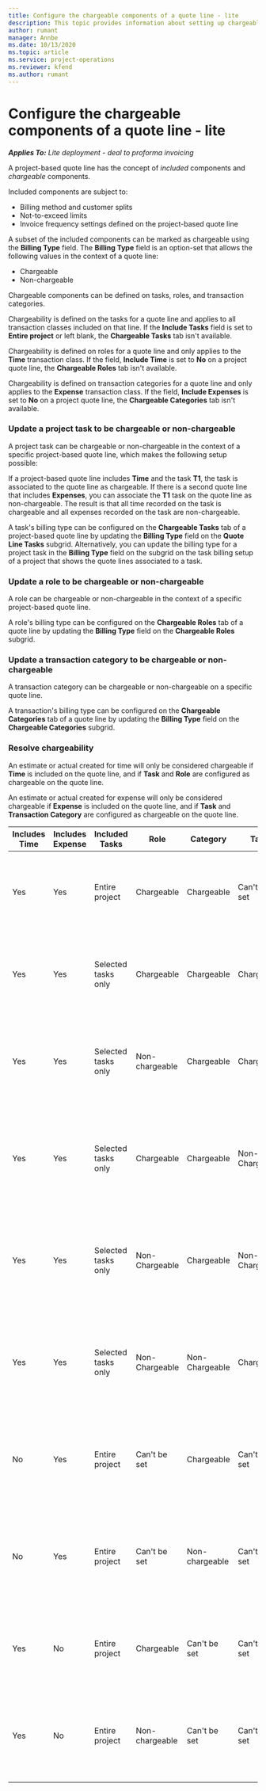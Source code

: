 ```yaml
---
title: Configure the chargeable components of a quote line - lite
description: This topic provides information about setting up chargeable and non-chargeable components on a project-based quote line.
author: rumant
manager: Annbe
ms.date: 10/13/2020
ms.topic: article
ms.service: project-operations
ms.reviewer: kfend 
ms.author: rumant
---
```


# Configure the chargeable components of a quote line - lite

_**Applies To:** Lite deployment - deal to proforma invoicing_

A project-based quote line has the concept of *included* components and *chargeable* components.

Included components are subject to:

  - Billing method and customer splits
  - Not-to-exceed limits 
  - Invoice frequency settings defined on the project-based quote line

A subset of the included components can be marked as chargeable using the **Billing Type** field. The **Billing Type** field is an option-set that allows the following values in the context of a quote line:

  - Chargeable
  - Non-chargeable

Chargeable components can be defined on tasks, roles, and transaction categories.

Chargeability is defined on the tasks for a quote line and applies to all transaction classes included on that line. If the **Include Tasks** field is set to **Entire project** or left blank, the **Chargeable Tasks** tab isn't available.

Chargeability is defined on roles for a quote line and only applies to the **Time** transaction class. If the field, **Include Time** is set to **No** on a project quote line, the **Chargeable Roles** tab isn't available.

Chargeability is defined on transaction categories for a  quote line and only applies to the **Expense** transaction class. If the field, **Include Expenses** is set to **No** on a project quote line, the **Chargeable Categories** tab isn't available.

### Update a project task to be chargeable or non-chargeable

A project task can be chargeable or non-chargeable in the context of a specific project-based quote line, which makes the following setup possible:

If a project-based quote line includes **Time** and the task **T1**, the task is associated to the quote line as chargeable. If there is a second quote line that includes **Expenses**, you can associate the **T1** task on the quote line as non-chargeable. The result is that all time recorded on the task is chargeable and all expenses recorded on the task are non-chargeable.

A task's billing type can be configured on the **Chargeable Tasks** tab of a project-based quote line by updating the **Billing Type** field on the **Quote Line Tasks** subgrid. Alternatively, you can update the billing type for a project task in the **Billing Type** field on the subgrid on the task billing setup of a project that shows the quote lines associated to a task.

### Update a role to be chargeable or non-chargeable

A role can be chargeable or non-chargeable in the context of a specific project-based quote line.

A role's billing type can be configured on the **Chargeable Roles** tab of a quote line by updating the **Billing Type** field on the **Chargeable Roles** subgrid.

### Update a transaction category to be chargeable or non-chargeable

A transaction category can be chargeable or non-chargeable on a specific quote line.

A transaction's billing type can be configured on the **Chargeable Categories** tab of a quote line by updating the **Billing Type** field on the **Chargeable Categories** subgrid.

### Resolve chargeability
An estimate or actual created for time will only be considered chargeable if **Time** is included on the quote line, and if **Task** and **Role** are configured as chargeable on the quote line.

An estimate or actual created for expense will only be considered chargeable if **Expense** is included on the quote line, and if **Task** and **Transaction Category** are configured as chargeable on the quote line.

| Includes Time | Includes Expense | Included Tasks | Role | Category | Task | Billing |
| --- | --- | --- | --- | --- | --- | --- |
| Yes | Yes | Entire project | Chargeable | Chargeable | Can't be set | Billing on a time actual: Chargeable </br>Billing type on expense actual: Chargeable |
| Yes | Yes | Selected tasks only | Chargeable | Chargeable | Chargeable | Billing on a time actual: Chargeable</br>Billing type on expense actual: Chargeable |
| Yes | Yes | Selected tasks only | Non-chargeable | Chargeable | Chargeable | Billing on a time actual: Non-Chargeable</br>Billing type on expense actual: Chargeable |
| Yes | Yes | Selected tasks only | Chargeable | Chargeable | Non-Chargeable | Billing on a time actual: Non-Chargeable</br> Billing type on expense actual: Non-Chargeable |
| Yes | Yes | Selected tasks only | Non-Chargeable | Chargeable | Non- Chargeable | Billing on a time actual: Non-Chargeable</br> Billing type on expense actual: Non-Chargeable |
| Yes | Yes | Selected tasks only | Non-Chargeable | Non-Chargeable | Chargeable | Billing on a time actual: Non-Chargeable</br> Billing type on expense actual: Non-Chargeable |
| No | Yes | Entire project | Can't be set | Chargeable | Can't be set | Billing on a time actual: Not available </br>Billing type on expense actual: Chargeable |
| No | Yes | Entire project | Can't be set | Non-chargeable | Can't be set | Billing on a time actual: Not available </br>Billing type on expense actual: Non-chargeable |
| Yes | No | Entire project | Chargeable | Can't be set | Can't be set | Billing on a time actual: Chargeable</br>Billing type on expense actual: Not available |
| Yes | No | Entire project | Non-chargeable | Can't be set | Can't be set | Billing on a time actual: Non-chargeable </br>Billing type on expense actual: Not available |

